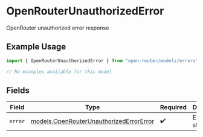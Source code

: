 # OpenRouterUnauthorizedError

OpenRouter unauthorized error response

## Example Usage

```typescript
import { OpenRouterUnauthorizedError } from "open-router/models/errors";

// No examples available for this model
```

## Fields

| Field                                                                                       | Type                                                                                        | Required                                                                                    | Description                                                                                 |
| ------------------------------------------------------------------------------------------- | ------------------------------------------------------------------------------------------- | ------------------------------------------------------------------------------------------- | ------------------------------------------------------------------------------------------- |
| `error`                                                                                     | [models.OpenRouterUnauthorizedErrorError](../../models/openrouterunauthorizederrorerror.md) | :heavy_check_mark:                                                                          | Error object structure                                                                      |